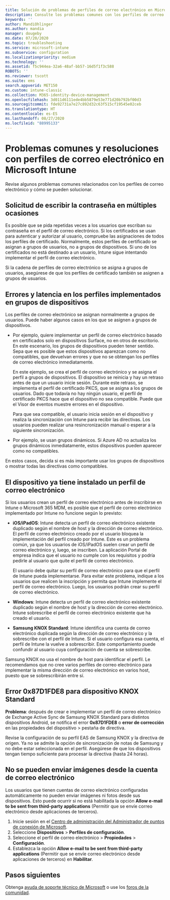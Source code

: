 ```yaml
---
title: Solución de problemas de perfiles de correo electrónico en Microsoft Intune - Azure | Microsoft Docs
description: Consulte los problemas comunes con los perfiles de correo electrónico en Microsoft Intune y sus soluciones, incluidos los perfiles de correo electrónico duplicados y errores en dispositivos Samsung KNOX Standard con Android.
keywords: ''
author: MandiOhlinger
ms.author: mandia
manager: dougeby
ms.date: 07/20/2020
ms.topic: troubleshooting
ms.service: microsoft-intune
ms.subservice: configuration
ms.localizationpriority: medium
ms.technology: ''
ms.assetid: f5c944ea-32a6-48af-bb57-16d5f1f3c588
ROBOTS: ''
ms.reviewer: tscott
ms.suite: ems
search.appverid: MET150
ms.custom: intune-classic
ms.collection: M365-identity-device-management
ms.openlocfilehash: 3d011d6111ede4bb5879e53e771d20b792bf00d3
ms.sourcegitcommit: fde92731a7e27c892d32c63f515cf19545e02ceb
ms.translationtype: HT
ms.contentlocale: es-ES
ms.lasthandoff: 08/27/2020
ms.locfileid: "88995133"
---
```

# <a name="common-issues-and-resolutions-with-email-profiles-in-microsoft-intune"></a>Problemas comunes y resoluciones con perfiles de correo electrónico en Microsoft Intune

Revise algunos problemas comunes relacionados con los perfiles de correo electrónico y cómo se pueden solucionar.

## <a name="users-are-repeatedly-prompted-to-enter-their-password"></a>Solicitud de escribir la contraseña en múltiples ocasiones

Es posible que se pida repetidas veces a los usuarios que escriban su contraseña en el perfil de correo electrónico. Si los certificados se usan para autenticar y autorizar al usuario, compruebe las asignaciones de todos los perfiles de certificado. Normalmente, estos perfiles de certificado se asignan a grupos de usuarios, no a grupos de dispositivos. Si uno de los certificados no está destinado a un usuario, Intune sigue intentando implementar el perfil de correo electrónico.

Si la cadena de perfiles de correo electrónico se asigna a grupos de usuarios, asegúrese de que los perfiles de certificado también se asignen a grupos de usuarios.

## <a name="profiles-deployed-to-device-groups-show-errors-and-latency"></a>Errores y latencia en los perfiles implementados en grupos de dispositivos

Los perfiles de correo electrónico se asignan normalmente a grupos de usuarios. Puede haber algunos casos en los que se asignen a grupos de dispositivos.

- Por ejemplo, quiere implementar un perfil de correo electrónico basado en certificados solo en dispositivos Surface, no en otros de escritorio. En este escenario, los grupos de dispositivos pueden tener sentido. Sepa que es posible que estos dispositivos aparezcan como no compatibles, que devuelvan errores y que no se obtengan los perfiles de correo electrónico inmediatamente.

  En este ejemplo, se crea el perfil de correo electrónico y se asigna el perfil a grupos de dispositivos. El dispositivo se reinicia y hay un retraso antes de que un usuario inicie sesión. Durante este retraso, se implementa el perfil de certificado PKCS, que se asigna a los grupos de usuarios. Dado que todavía no hay ningún usuario, el perfil de certificado PKCS hace que el dispositivo no sea compatible. Puede que el Visor de eventos muestre errores en el dispositivo.

  Para que sea compatible, el usuario inicia sesión en el dispositivo y realiza la sincronización con Intune para recibir las directivas. Los usuarios pueden realizar una resincronización manual o esperar a la siguiente sincronización.

- Por ejemplo, se usan grupos dinámicos. Si Azure AD no actualiza los grupos dinámicos inmediatamente, estos dispositivos pueden aparecer como no compatibles.

En estos casos, decida si es más importante usar los grupos de dispositivos o mostrar todas las directivas como compatibles.

## <a name="device-already-has-an-email-profile-installed"></a>El dispositivo ya tiene instalado un perfil de correo electrónico

Si los usuarios crean un perfil de correo electrónico antes de inscribirse en Intune o Microsoft 365 MDM, es posible que el perfil de correo electrónico implementado por Intune no funcione según lo previsto:

- **iOS/iPadOS**: Intune detecta un perfil de correo electrónico existente duplicado según el nombre de host y la dirección de correo electrónico. El perfil de correo electrónico creado por el usuario bloquea la implementación del perfil creado por Intune. Este es un problema común, ya que los usuarios de iOS/iPadOS suelen crear un perfil de correo electrónico y, luego, se inscriben. La aplicación Portal de empresa indica que el usuario no cumple con los requisitos y podría pedirle al usuario que quite el perfil de correo electrónico.

  El usuario debe quitar su perfil de correo electrónico para que el perfil de Intune pueda implementarse. Para evitar este problema, indique a los usuarios que realicen la inscripción y permita que Intune implemente el perfil de correo electrónico. Luego, los usuarios podrán crear su perfil de correo electrónico.

- **Windows**: Intune detecta un perfil de correo electrónico existente duplicado según el nombre de host y la dirección de correo electrónico. Intune sobrescribe el perfil de correo electrónico existente que ha creado el usuario.

- **Samsung KNOX Standard**: Intune identifica una cuenta de correo electrónico duplicada según la dirección de correo electrónico y la sobrescribe con el perfil de Intune. Si el usuario configura esa cuenta, el perfil de Intune la vuelve a sobrescribir. Este comportamiento puede confundir al usuario cuya configuración de cuenta se sobrescribe.

Samsung KNOX no usa el nombre de host para identificar el perfil. Le recomendamos que no cree varios perfiles de correo electrónico para implementar la misma dirección de correo electrónico en varios host, puesto que se sobrescribirán entre sí.

## <a name="error-0x87d1fde8-for-knox-standard-device"></a>Error 0x87D1FDE8 para dispositivo KNOX Standard

**Problema**: después de crear e implementar un perfil de correo electrónico de Exchange Active Sync de Samsung KNOX Standard para distintos dispositivos Android, se notifica el error **0x87D1FDE8** o **error de corrección** en las propiedades del dispositivo > pestaña de directiva.

Revise la configuración de su perfil EAS de Samsung KNOX y la directiva de origen. Ya no se admite la opción de sincronización de notas de Samsung y no debe estar seleccionada en el perfil. Asegúrese de que los dispositivos tengan tiempo suficiente para procesar la directiva (hasta 24 horas).

## <a name="unable-to-send-images-from--email-account"></a>No se pueden enviar imágenes desde la cuenta de correo electrónico

Los usuarios que tienen cuentas de correo electrónico configuradas automáticamente no pueden enviar imágenes ni fotos desde sus dispositivos. Esto puede ocurrir si no está habilitada la opción **Allow e-mail to be sent from third-party applications** (Permitir que se envíe correo electrónico desde aplicaciones de terceros).

1. Inicie sesión en el [Centro de administración del Administrador de puntos de conexión de Microsoft](https://go.microsoft.com/fwlink/?linkid=2109431).
2. Seleccione **Dispositivos** > **Perfiles de configuración**.
3. Seleccione el perfil de correo electrónico > **Propiedades** > **Configuración**.
4. Establezca la opción **Allow e-mail to be sent from third-party applications** (Permitir que se envíe correo electrónico desde aplicaciones de terceros) en **Habilitar**.

## <a name="next-steps"></a>Pasos siguientes

Obtenga [ayuda de soporte técnico de Microsoft](../fundamentals/get-support.md) o use los [foros de la comunidad](https://social.technet.microsoft.com/Forums/en-US/home?category=microsoftintune).
